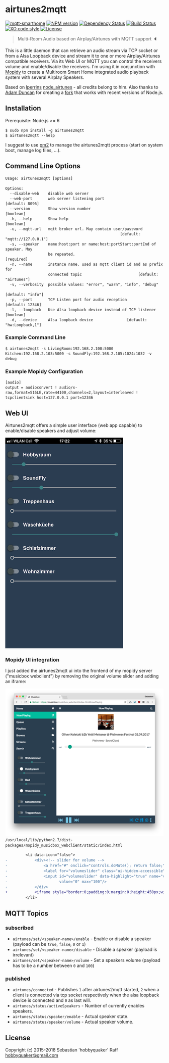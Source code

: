 # airtunes2mqtt

[![mqtt-smarthome](https://img.shields.io/badge/mqtt-smarthome-blue.svg)](https://github.com/mqtt-smarthome/mqtt-smarthome)
[![NPM version](https://badge.fury.io/js/airtunes2mqtt.svg)](http://badge.fury.io/js/airtunes2mqtt)
[![Dependency Status](https://img.shields.io/gemnasium/hobbyquaker/airtunes2mqtt.svg?maxAge=2592000)](https://gemnasium.com/github.com/hobbyquaker/airtunes2mqtt)
[![Build Status](https://travis-ci.org/hobbyquaker/airtunes2mqtt.svg?branch=master)](https://travis-ci.org/hobbyquaker/airtunes2mqtt)
[![XO code style](https://img.shields.io/badge/code_style-XO-5ed9c7.svg)](https://github.com/sindresorhus/xo)
[![License][mit-badge]][mit-url]

> Multi-Room Audio based on Airplay/Airtunes with MQTT support 🔈

This is a little daemon that can retrieve an audio stream via TCP socket or from a Alsa Loopback device and stream it 
to one or more Airplay/Airtunes compatible receivers. Via its Web UI or MQTT you can control the receivers volume and enable/disable the 
receivers. I'm using it in conjunction with [Mopidy](https://www.mopidy.com/) to create a Multiroom Smart Home integrated
audio playback system with several Airplay Speakers.

Based on [lperrins](https://github.com/lperrin) [node_airtunes](https://github.com/lperrin/node_airtunes) - all credits 
belong to him. Also thanks to [Adam Duncan](https://github.com/microadam) for creating a 
[fork](https://github.com/microadam/node_airtunes) that works with recent versions of Node.js.


## Installation

Prerequisite: Node.js >= 6

```
$ sudo npm install -g airtunes2mqtt
$ airtunes2mqtt --help
```

I suggest to use [pm2](http://pm2.keymetrics.io/) to manage the airtunes2mqtt process (start on system boot, manage log 
files, ...).


## Command Line Options

```
Usage: airtunes2mqtt [options]

Options:
  --disable-web    disable web server
  --web-port       web server listening port                     [default: 8096]
  --version        Show version number                                 [boolean]
  -h, --help       Show help                                           [boolean]
  -u, --mqtt-url   mqtt broker url. May contain user/password
                                                   [default: "mqtt://127.0.0.1"]
  -s, --speaker    name:host:port or name:host:portStart:portEnd of speaker. May
                   be repeated.                                       [required]
  -n, --name       instance name. used as mqtt client id and as prefix for
                   connected topic                         [default: "airtunes"]
  -v, --verbosity  possible values: "error", "warn", "info", "debug"
                                                               [default: "info"]
  -p, --port       TCP Listen port for audio reception          [default: 12346]
  -l, --loopback   Use Alsa loopback device instead of TCP listener    [boolean]
  -d, --device     Alsa loopback device               [default: "hw:Loopback,1"]
```


### Example Command Line

```
$ airtunes2mqtt -s LivingRoom:192.168.2.100:5000 Kitchen:192.168.2.103:5000 -s SoundFly:192.168.2.105:1024:1032 -v debug
```

### Example Mopidy Configuration

```
[audio]
output = audioconvert ! audio/x-raw,format=S16LE,rate=44100,channels=2,layout=interleaved ! tcpclientsink host=127.0.0.1 port=12346
```


## Web UI

Airtunes2mqtt offers a simple user interface (web app capable) to enable/disable speakers and adjust volume:

![webapp](docs/ui.jpg)


### Mopidy UI integration

I just added the airtunes2mqtt ui into the frontend of my mopidy server ("musicbox webclient") by removing the original
volume slider and adding an iframe:

![musicbox](docs/musicbox.png)
`/usr/local/lib/python2.7/dist-packages/mopidy_musicbox_webclient/static/index.html`

```diff
         <li data-icon="false">
-            <div><!-- slider for volume -->
-                <a href="#" onclick="controls.doMute(); return false;"><span title="Toggle mute"><i id="mutebt" class="fa fa-volume-up"></i></span></a>
-                <label for="volumeslider" class="ui-hidden-accessible">Volume</label>
-                <input id="volumeslider" data-highlight="true" name="volumeslider" data-mini="true" type="range" min="0"
-                       value="0" max="100"/>
-            </div>
+            <iframe style="border:0;padding:0;margin:0;height:450px;width:240px;" src="http://192.168.2.100:8096/ui/index.html"></iframe>
         </li>
```


## MQTT Topics

### subscribed

* `airtunes/set/<speaker-name>/enable` - Enable or disable a speaker (payload can be `true`, `false`, `0` or `1`)
* `airtunes/set/<speaker-name>/disable` - Disable a speaker (payload is irrelevant)
* `airtunes/set/<speaker-name>/volume` - Set a speakers volume (payload has to be a number between `0` and `100`)

### published

* `airtunes/connected` - Publishes `1` after airtunes2mqtt started, `2` when a client is connected via tcp socket 
respectively when the alsa loopback device is connected and `0` as last will.
* `airtunes/status/activeSpeakers` - Number of currently enables speakers.
* `airtunes/status/speaker/enable` - Actual speaker state.
* `airtunes/status/speaker/volume` - Actual speaker volume.

## License

Copyright (c) 2015-2018 Sebastian 'hobbyquaker' Raff <hobbyquaker@gmail.com>

[mit-badge]: https://img.shields.io/badge/License-MIT-blue.svg?style=flat
[mit-url]: LICENSE
